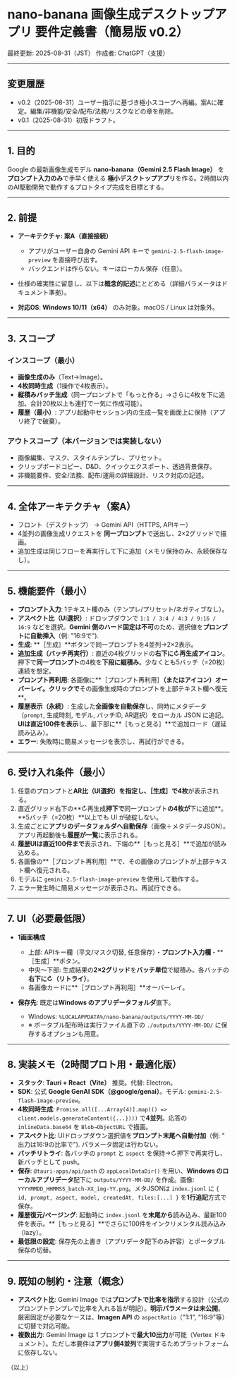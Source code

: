 # nano-banana 画像生成デスクトップアプリ 要件定義書（簡易版 v0.2）

最終更新: 2025-08-31（JST）
作成者: ChatGPT（支援）

---

## 変更履歴

* v0.2（2025-08-31）ユーザー指示に基づき極小スコープへ再編。案Aに確定。編集/非機能/安全/配布/法務/リスクなどの章を削除。
* v0.1（2025-08-31）初版ドラフト。

---

## 1. 目的

Google の最新画像生成モデル **nano-banana（Gemini 2.5 Flash Image）** を **プロンプト入力のみ**で手早く使える **極小デスクトップアプリ**を作る。2時間以内のAI駆動開発で動作するプロトタイプ完成を目標とする。

---

## 2. 前提

* **アーキテクチャ: 案A（直接接続）**

  * アプリがユーザー自身の Gemini API キーで `gemini-2.5-flash-image-preview` を直接呼び出す。
  * バックエンドは作らない。キーはローカル保存（任意）。
* 仕様の確実性に留意し、以下は**概念的記述**にとどめる（詳細パラメータはドキュメント準拠）。
* **対応OS**: **Windows 10/11（x64）** のみ対象。macOS / Linux は対象外。

---

## 3. スコープ

### インスコープ（最小）

* **画像生成のみ**（Text→Image）。
* **4枚同時生成**（1操作で4枚表示）。
* **縦積みバッチ生成**（同一プロンプトで「もっと作る」→さらに4枚を下に追加。合計20枚以上も連打で一気に作成可能）。
* **履歴（最小）**: アプリ起動中セッション内の生成一覧を画面上に保持（アプリ終了で破棄）。

### アウトスコープ（本バージョンでは実装しない）

* 画像編集、マスク、スタイルテンプレ、プリセット。
* クリップボードコピー、D\&D、クイックエクスポート、透過背景保存。
* 非機能要件、安全/法務、配布/運用の詳細設計、リスク対応の記述。

---

## 4. 全体アーキテクチャ（案A）

* フロント（デスクトップ） → Gemini API（HTTPS, APIキー）
* 4並列の画像生成リクエストを **同一プロンプト**で送出し、2×2グリッドで描画。
* 追加生成は同じフローを再実行して下に追加（メモリ保持のみ、永続保存なし）。

---

## 5. 機能要件（最小）

* **プロンプト入力**: 1テキスト欄のみ（テンプレ/プリセット/ネガティブなし）。
* **アスペクト比（UI選択）**: ドロップダウンで `1:1 / 3:4 / 4:3 / 9:16 / 16:9` などを選択。**Gemini 側のハード固定は不可**のため、選択値を**プロンプトに自動挿入**（例: "16:9で").
* **生成**: \*\*［生成］\*\*ボタンで同一プロンプトを4並列→2×2表示。
* **追加生成（バッチ再実行）**: 直近の4枚グリッドの**右下に↻再生成アイコン**。押下で**同一プロンプト**の4枚を**下段に縦積み**。少なくとも5バッチ（=20枚）連続を想定。
* **プロンプト再利用**: 各画像に\*\*［プロンプト再利用］**（またはアイコン）オーバーレイ。クリックで**その画像生成時のプロンプトを上部テキスト欄へ復元\*\*。
* **履歴表示（永続）**: 生成した**全画像を自動保存**し、同時にメタデータ（`prompt`, 生成時刻, モデル, バッチID, AR選択）をローカル JSON に追記。**UIは直近100件を表示**し、最下部に\*\*［もっと見る］\*\*で追加ロード（遅延読み込み）。
* **エラー**: 失敗時に簡易メッセージを表示し、再試行ができる。

---

## 6. 受け入れ条件（最小）

1. 任意のプロンプトと**AR比（UI選択）**を指定し、**［生成］**で**4枚**が表示される。
2. 直近グリッド右下の\*\*↻再生成**押下で**同一プロンプト**の4枚が**下に追加\*\*。\*\*5バッチ（=20枚）\*\*以上でも UI が破綻しない。
3. 生成ごとに**アプリのデータフォルダへ自動保存**（画像＋メタデータJSON）。アプリ再起動後も**履歴が一覧**に表示される。
4. **履歴UIは直近100件まで**表示され、下端の\*\*［もっと見る］\*\*で追加が読み込める。
5. 各画像の\*\*［プロンプト再利用］\*\*で、その画像のプロンプトが上部テキスト欄へ復元される。
6. モデルに `gemini-2.5-flash-image-preview` を使用して動作する。
7. エラー発生時に簡易メッセージが表示され、再試行できる。

---

## 7. UI（必要最低限）

* **1画面構成**

  * 上部: APIキー欄（平文/マスク切替, 任意保存）・**プロンプト入力欄**・\*\*［生成］\*\*ボタン。
  * 中央〜下部: 生成結果の**2×2グリッド**を**バッチ単位**で縦積み。各バッチの**右下に↻（リトライ）**。
  * 各画像カードに\*\*［プロンプト再利用］\*\*オーバーレイ。
* **保存先**: 既定は**Windows のアプリデータフォルダ**直下。

  * Windows: `%LOCALAPPDATA%/nano-banana/outputs/YYYY-MM-DD/`
  * ※ ポータブル配布時は実行ファイル直下の `./outputs/YYYY-MM-DD/` に保存するオプションも用意。

---

## 8. 実装メモ（2時間プロト用・最適化版）

* **スタック**: **Tauri + React（Vite）** 推奨。代替: Electron。
* **SDK**: 公式 **Google GenAI SDK（@google/genai）**。モデル: `gemini-2.5-flash-image-preview`。
* **4枚同時生成**: `Promise.all([...Array(4)].map(() => client.models.generateContent({...})))` で**4並列**。応答の `inlineData.base64` を `Blob→ObjectURL` で描画。
* **アスペクト比**: UIドロップダウン選択値を**プロンプト末尾へ自動付加**（例: "
  出力は16:9の比率で"). パラメータ固定は行わない。
* **バッチリトライ**: 各バッチの `prompt` と `aspect` を保持→↻押下で再実行し、新バッチとして push。
* **保存**: `@tauri-apps/api/path` の `appLocalDataDir()` を用い、**Windows のローカルアプリデータ**配下に `outputs/YYYY-MM-DD/` を作成。画像: `YYYYMMDD_HHMMSS_batch-XX_img-YY.png`。メタJSONは `index.jsonl` に `{ id, prompt, aspect, model, createdAt, files:[...] }` を**1行追記**方式で保存。
* **履歴復元/ページング**: 起動時に `index.jsonl` を**末尾から**読み込み、最新100件を表示。\*\*［もっと見る］\*\*でさらに100件をインクリメンタル読み込み（lazy）。
* **最低限の設定**: 保存先の上書き（アプリデータ配下のみ許容）とポータブル保存の切替。

---

## 9. 既知の制約・注意（概念）

* **アスペクト比**: Gemini Image では**プロンプトで比率を指示**する設計（公式のプロンプトテンプレで比率を入れる旨が明記）。**明示パラメータは未公開**。厳密固定が必要なケースは、**Imagen API** の `aspectRatio`（"1:1", "16:9"等）に切替で対応可能。
* **複数出力**: Gemini Image は 1 プロンプトで**最大10出力**が可能（Vertex ドキュメント）。ただし本要件は**アプリ側4並列**で実現するためプラットフォームに依存しない。

（以上）

